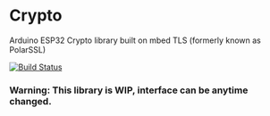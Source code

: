 # Crypto
Arduino ESP32 Crypto library built on mbed TLS (formerly known as PolarSSL)

[![Build Status](https://travis-ci.org/arcao/Crypto.svg?branch=master)](https://travis-ci.org/arcao/Crypto)

### Warning: This library is WIP, interface can be anytime changed.